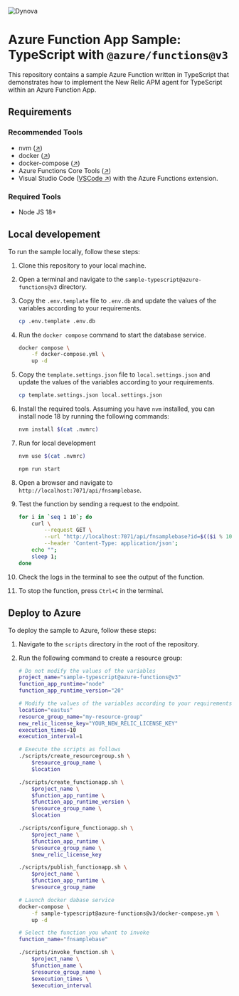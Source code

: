 ![Dynova](https://gitlab.com/softbutterfly/open-source/open-source-office/-/raw/master/assets/dynova/dynova-header-1.png)

# Azure Function App Sample: TypeScript with `@azure/functions@v3`

This repository contains a sample Azure Function written in TypeScript that
demonstrates how to implement the New Relic APM agent for TypeScript within
an Azure Function App.

## Requirements

### Recommended Tools

* nvm ([↗][href:nvm])
* docker ([↗][href:docker])
* docker-compose ([↗][href:docker-compose])
* Azure Functions Core Tools ([↗][href:azfct])
* Visual Studio Code ([VSCode ↗][href:vscode]) with the Azure Functions
  extension.

### Required Tools

* Node JS 18+

## Local developement

To run the sample locally, follow these steps:

1. Clone this repository to your local machine.

2. Open a terminal and navigate to the `sample-typescript@azure-functions@v3`
    directory.

3. Copy the `.env.template` file to `.env.db` and update the values of the
    variables according to your requirements.

   ```bash
   cp .env.template .env.db
   ```

4. Run the `docker compose` command to start the database service.

   ```bash
   docker compose \
       -f docker-compose.yml \
       up -d
   ```

5. Copy the `template.settings.json` file to `local.settings.json` and update
    the values of the variables according to your requirements.

   ```bash
   cp template.settings.json local.settings.json
   ```


6. Install the required tools. Assuming you have `nvm` installed, you can
    install node 18 by running the following commands:

   ```bash
   nvm install $(cat .nvmrc)
   ```

7. Run for local development

   ```bash
   nvm use $(cat .nvmrc)

   npm run start
   ```

8. Open a browser and navigate to
    `http://localhost:7071/api/fnsamplebase`.

9. Test the function by sending a request to the endpoint.

    ```bash
    for i in `seq 1 10`; do
        curl \
            --request GET \
            --url "http://localhost:7071/api/fnsamplebase?id=$(($i % 10))" \
            --header 'Content-Type: application/json';
        echo "";
        sleep 1;
    done
    ```

10. Check the logs in the terminal to see the output of the function.

11. To stop the function, press `Ctrl+C` in the terminal.

## Deploy to Azure

To deploy the sample to Azure, follow these steps:

1. Navigate to the `scripts` directory in the root of the repository.

2. Run the following command to create a resource group:

    ```bash
    # Do not modify the values of the variables
    project_name="sample-typescript@azure-functions@v3"
    function_app_runtime="node"
    function_app_runtime_version="20"

    # Modify the values of the variables according to your requirements
    location="eastus"
    resource_group_name="my-resource-group"
    new_relic_license_key="YOUR_NEW_RELIC_LICENSE_KEY"
    execution_times=10
    execution_interval=1

    # Execute the scripts as follows
    ./scripts/create_resourcegroup.sh \
        $resource_group_name \
        $location

    ./scripts/create_functionapp.sh \
        $project_name \
        $function_app_runtime \
        $function_app_runtime_version \
        $resource_group_name \
        $location

    ./scripts/configure_functionapp.sh \
        $project_name \
        $function_app_runtime \
        $resource_group_name \
        $new_relic_license_key

    ./scripts/publish_functionapp.sh \
        $project_name \
        $function_app_runtime \
        $resource_group_name

    # Launch docker dabase service
    docker-compose \
        -f sample-typescript@azure-functions@v3/docker-compose.ym \
        up -d

    # Select the function you whant to invoke
    function_name="fnsamplebase"

    ./scripts/invoke_function.sh \
        $project_name \
        $function_name \
        $resource_group_name \
        $execution_times \
        $execution_interval
    ```


[href:nvm]: https://github.com/nvm-sh/nvm
[href:docker]: https://docs.docker.com/get-docker/
[href:docker-compose]: https://docs.docker.com/compose/install/
[href:azfct]: https://github.com/Azure/azure-functions-core-tools
[href:vscode]: https://code.visualstudio.com
